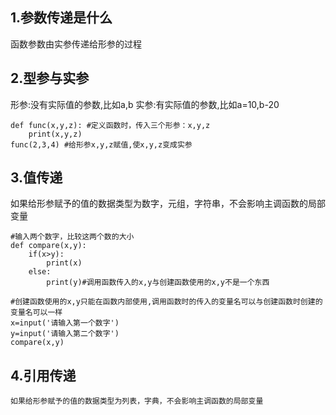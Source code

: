 ## 1.参数传递是什么

函数参数由实参传递给形参的过程

## 2.型参与实参

形参:没有实际值的参数,比如a,b
实参:有实际值的参数,比如a=10,b-20

```
def func(x,y,z): #定义函数时，传入三个形参：x,y,z
    print(x,y,z)
func(2,3,4) #给形参x,y,z赋值,使x,y,z变成实参
```

## 3.值传递

如果给形参赋予的值的数据类型为数字，元组，字符串，不会影响主调函数的局部变量

```
#输入两个数字，比较这两个数的大小
def compare(x,y):
    if(x>y):
        print(x)
    else:
        print(y)#调用函数传入的x,y与创建函数使用的x,y不是一个东西

#创建函数使用的x,y只能在函数内部使用,调用函数时的传入的变量名可以与创建函数时创建的变量名可以一样
x=input('请输入第一个数字')
y=input('请输入第二个数字')
compare(x,y)
```

## 4.引用传递

    如果给形参赋予的值的数据类型为列表，字典，不会影响主调函数的局部变量
